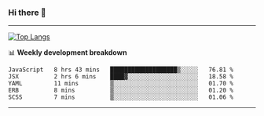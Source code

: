 ### Hi there 👋

-------
[![Top Langs](https://github-readme-stats.vercel.app/api/top-langs/?username=ashish-r)](https://github.com/anuraghazra/github-readme-stats)

📊 **Weekly development breakdown**
<!--START_SECTION:waka-->
```text
JavaScript   8 hrs 43 mins   ███████████████████▒░░░░░   76.81 % 
JSX          2 hrs 6 mins    ████▓░░░░░░░░░░░░░░░░░░░░   18.58 % 
YAML         11 mins         ▒░░░░░░░░░░░░░░░░░░░░░░░░   01.70 % 
ERB          8 mins          ▒░░░░░░░░░░░░░░░░░░░░░░░░   01.20 % 
SCSS         7 mins          ▒░░░░░░░░░░░░░░░░░░░░░░░░   01.06 % 
```
<!--END_SECTION:waka-->
-------

<!--
**ashish-r/ashish-r** is a ✨ _special_ ✨ repository because its `README.md` (this file) appears on your GitHub profile.

Here are some ideas to get you started:

- 🔭 I’m currently working on ...
- 🌱 I’m currently learning ...
- 👯 I’m looking to collaborate on ...
- 🤔 I’m looking for help with ...
- 💬 Ask me about ...
- 📫 How to reach me: ...
- 😄 Pronouns: ...
- ⚡ Fun fact: ...
-->
